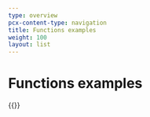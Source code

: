 ```yaml
---
type: overview
pcx-content-type: navigation
title: Functions examples
weight: 100
layout: list
---
```


# Functions examples


{{<directory-listing>}}
